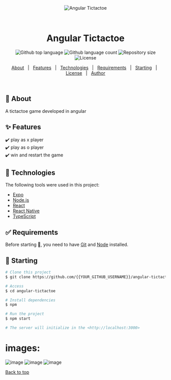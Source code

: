 <div align="center" id="top"> 
  <img src="./.github/app.gif" alt="Angular Tictactoe" />

  &#xa0;

  <!-- <a href="https://angulartictactoe.netlify.app">Demo</a> -->
</div>

<h1 align="center">Angular Tictactoe</h1>

<p align="center">
  <img alt="Github top language" src="https://img.shields.io/github/languages/top/{{danivngopro}}/angular-tictactoe?color=56BEB8">

  <img alt="Github language count" src="https://img.shields.io/github/languages/count/{{danivngopro}}/angular-tictactoe?color=56BEB8">

  <img alt="Repository size" src="https://img.shields.io/github/repo-size/{{danivngopro}}/angular-tictactoe?color=56BEB8">

  <img alt="License" src="https://img.shields.io/github/license/{{danivngopro}}/angular-tictactoe?color=56BEB8">

  <!-- <img alt="Github issues" src="https://img.shields.io/github/issues/{{YOUR_GITHUB_USERNAME}}/angular-tictactoe?color=56BEB8" /> -->

  <!-- <img alt="Github forks" src="https://img.shields.io/github/forks/{{YOUR_GITHUB_USERNAME}}/angular-tictactoe?color=56BEB8" /> -->

  <!-- <img alt="Github stars" src="https://img.shields.io/github/stars/{{YOUR_GITHUB_USERNAME}}/angular-tictactoe?color=56BEB8" /> -->
</p>

<!-- Status -->

<!-- <h4 align="center"> 
	🚧  Angular Tictactoe 🚀 Under construction...  🚧
</h4> 

<hr> -->

<p align="center">
  <a href="#dart-about">About</a> &#xa0; | &#xa0; 
  <a href="#sparkles-features">Features</a> &#xa0; | &#xa0;
  <a href="#rocket-technologies">Technologies</a> &#xa0; | &#xa0;
  <a href="#white_check_mark-requirements">Requirements</a> &#xa0; | &#xa0;
  <a href="#checkered_flag-starting">Starting</a> &#xa0; | &#xa0;
  <a href="#memo-license">License</a> &#xa0; | &#xa0;
  <a href="https://github.com/{{YOUR_GITHUB_USERNAME}}" target="_blank">Author</a>
</p>

<br>

## :dart: About ##

A tictactoe game developed in angular

## :sparkles: Features ##

:heavy_check_mark: play as x player\
:heavy_check_mark: play as o player\
:heavy_check_mark: win and restart the game

## :rocket: Technologies ##

The following tools were used in this project:

- [Expo](https://expo.io/)
- [Node.js](https://nodejs.org/en/)
- [React](https://pt-br.reactjs.org/)
- [React Native](https://reactnative.dev/)
- [TypeScript](https://www.typescriptlang.org/)

## :white_check_mark: Requirements ##

Before starting :checkered_flag:, you need to have [Git](https://git-scm.com) and [Node](https://nodejs.org/en/) installed.

## :checkered_flag: Starting ##

```bash
# Clone this project
$ git clone https://github.com/{{YOUR_GITHUB_USERNAME}}/angular-tictactoe

# Access
$ cd angular-tictactoe

# Install dependencies
$ npm

# Run the project
$ npm start

# The server will initialize in the <http://localhost:3000>
```
# images:
![image](https://user-images.githubusercontent.com/44786079/205321731-5a2c6559-2bd8-41d0-ab4b-60fb9e26afc1.png)
![image](https://user-images.githubusercontent.com/44786079/205321795-f14c8ba4-8b8d-4404-940f-7db140237676.png)
![image](https://user-images.githubusercontent.com/44786079/205321862-fa11c53b-fde2-46ca-8c8f-cfc720e9b99a.png)


<a href="#top">Back to top</a>
